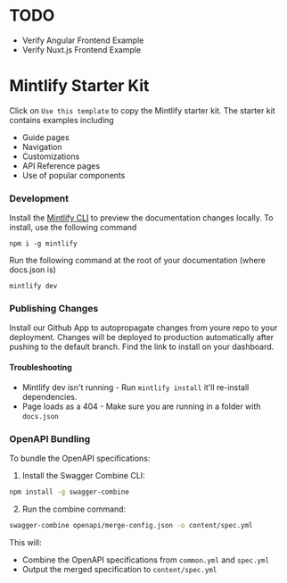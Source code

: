 # TODO

-   Verify Angular Frontend Example
-   Verify Nuxt.js Frontend Example

# Mintlify Starter Kit

Click on `Use this template` to copy the Mintlify starter kit. The starter kit contains examples including

-   Guide pages
-   Navigation
-   Customizations
-   API Reference pages
-   Use of popular components

### Development

Install the [Mintlify CLI](https://www.npmjs.com/package/mintlify) to preview the documentation changes locally. To install, use the following command

```
npm i -g mintlify
```

Run the following command at the root of your documentation (where docs.json is)

```
mintlify dev
```

### Publishing Changes

Install our Github App to autopropagate changes from youre repo to your deployment. Changes will be deployed to production automatically after pushing to the default branch. Find the link to install on your dashboard.

#### Troubleshooting

-   Mintlify dev isn't running - Run `mintlify install` it'll re-install dependencies.
-   Page loads as a 404 - Make sure you are running in a folder with `docs.json`

### OpenAPI Bundling

To bundle the OpenAPI specifications:

1. Install the Swagger Combine CLI:

```bash
npm install -g swagger-combine
```

2. Run the combine command:

```bash
swagger-combine openapi/merge-config.json -o content/spec.yml
```

This will:

-   Combine the OpenAPI specifications from `common.yml` and `spec.yml`
-   Output the merged specification to `content/spec.yml`
